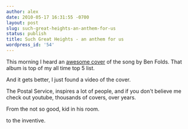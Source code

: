 ```yaml
---
author: alex
date: 2010-05-17 16:31:55 -0700
layout: post
slug: such-great-heights-an-anthem-for-us
status: publish
title: Such Great Heights - an anthem for us
wordpress_id: '54'
---
```


This morning I heard an [awesome
cover](http://www.rslblog.com/2010/05/ben-folds-music-interlude.html) of
the song by Ben Folds. That album is top of my all time top 5 list.

And it gets better, I just found a video of the cover.

The Postal Service, inspires a lot of people, and if you don't believe
me check out youtube, thousands of covers, over years.

From the not so good, kid in his room.

to the inventive.


